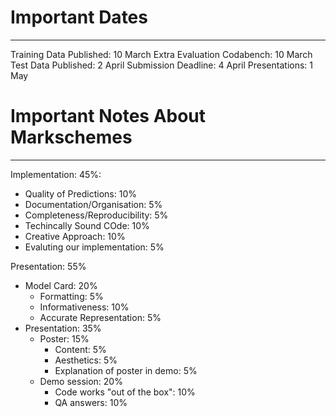 
# Important Dates
--- 

Training Data Published: 10 March
Extra Evaluation Codabench: 10 March
Test Data Published: 2 April
Submission Deadline: 4 April
Presentations: 1 May

# Important Notes About Markschemes
---  

Implementation: 45%:
- Quality of Predictions: 10%
- Documentation/Organisation: 5%
- Completeness/Reproducibility: 5%
- Techincally Sound COde: 10%
- Creative Approach: 10%
- Evaluting our implementation: 5%

Presentation: 55%
- Model Card: 20%
    - Formatting: 5%
    - Informativeness: 10%
    - Accurate Representation: 5%
- Presentation: 35%
    - Poster: 15%
        - Content: 5%
        - Aesthetics: 5%
        - Explanation of poster in demo: 5%
    - Demo session: 20%
        - Code works "out of the box": 10%
        - QA answers: 10%

